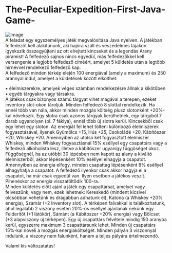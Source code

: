 # The-Peculiar-Expedition-First-Java-Game-
![image](https://user-images.githubusercontent.com/68961069/192540617-3caf35dd-8531-47e4-9a1d-702eaf77ef03.png) <br>
A feladat egy egyszemélyes játék megvalósítása Java 
nyelven. A játékban felfedezőt kell alakítanunk, aki hajóra száll 
és veszedelmes tájakon igyekszik összegyűjteni az ott elrejtett 
kincseket és a legendás Arany piramist! A felfedező sajnos 
nincs egyedül, más felfedezőkkel kell versengenie a legjobb 
felfedező címéért, amelyet 5 küldetés után a legtöbb hírnévvel 
rendelkező felfedező kap. <br>
A felfedező minden térkép elején 100 energiával
(amely a maximum) és 250 arannyal indul, amelyet a 
küldetések között elkölthet:

• élelmiszerekre, amelyek véges számban rendelkezésre állnak a kikötőben<br>
• egyéb tárgyakra vagy társakra.<br>
A játékos csak bizonyos számú tárgyat vihet magával a terepen, ezeket inventory slot-okon tároljuk. 
Minden felfedező 8 slottal rendelkezik. Ha ennél több van nála, akkor minden mozgás költség plusz 
slotonként +20%-kal növekszik. Egy slotra csak azonos tárgyak kerülhetnek, egy tárgyból 7 darab 
ugyanolyan (pl. 7 fáklya), ennél több új slotra kerül. Kincsekből csak egy lehet egy sloton.
Az energiát fel lehet tölteni különböző élelmiszerek fogyasztásával, ilyenek Gyümölcs +15, 
Hús +25, Csokoládé +20, Kábítószer +20, Whiskey +20. Amennyiben az utolsó két fogyasztott 
élelmiszer Whiskey, minden Whiskey fogyasztásnál 15% eséllyel egy csapattárs vagy a felfedező 
alkoholista lesz, illetve a kábítószer ugyanígy függőséget okoz. Függőségnél, ha az utóbbi 30 
lépésben nem kapott az alany a kiváltó élelmiszerből, akkor lépésenként 10% eséllyel elhagyja a 
csapatot. Amennyiben az energia elfogy, minden csapattag lépésenként 8% eséllyel elhagyhatja a 
csapatot. A felfedező ilyenkor csak akkor hagyja el a csapatot, ha már csak egyedül van. Ilyen 
esetben a játékos veszít. Pihenéskor az energia visszatöltődik 100-ra.<br>
Minden küldetés előtt ajánl a játék egy csapattársat, amelyet vagy felveszünk, vagy nem, 
ezek lehetnek: Kereskedő (mindent kicsivel olcsóbban vehetünk és drágábban adhatunk el), 
Katona (a Whiskey +20% energia), Szamár (+2 Inventory slot). A térképen falvakkal is 
találkozhatunk, ahol legalább 2 viszony esetén 20%-os eséllyel ajánlanak nekünk egy Felderítőt
(+1 látókör), Sámánt (a Kábítószer +20% energia) vagy Bölcset (+3 alapviszony új térképen). Egy 
új csapattárs felvétele mindig 150 aranyba kerül, egyszerre maximum 3 csapattársunk lehet. Minden 
új csapattárs 15%-kal növeli a mozgás energiaköltségét. Minden pályán 3 viszonnyal indulunk, a 
viszony nem falunként, hanem a teljes pályára értelmezendő.


Valami kis változatatás!